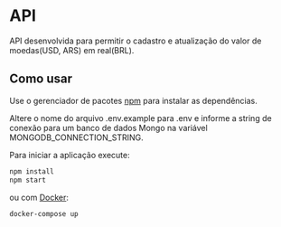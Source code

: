 # API

API desenvolvida para permitir o cadastro e atualização do valor de moedas(USD, ARS) em real(BRL).

## Como usar

Use o gerenciador de pacotes [npm](https://www.npmjs.com/) para instalar as dependências.

Altere o nome do arquivo .env.example para .env e informe a string de conexão para um banco de dados Mongo na variável MONGODB_CONNECTION_STRING.

Para iniciar a aplicação execute:

```bash
npm install
npm start
```

ou com [Docker](https://www.docker.com/):
```bash
docker-compose up
```